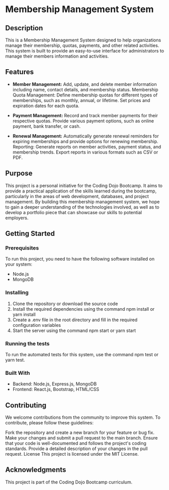 # Membership Management System

## Description
This is a Membership Management System designed to help organizations manage their membership, quotas, payments, and other related activities. This system is built to provide an easy-to-use interface for administrators to manage their members information and activities.

## Features
* **Member Management:** Add, update, and delete member information including name, contact details, and membership status.
Membership Quota Management: Define membership quotas for different types of memberships, such as monthly, annual, or lifetime. Set prices and expiration dates for each quota.

* **Payment Management:** Record and track member payments for their respective quotas. Provide various payment options, such as online payment, bank transfer, or cash.

* **Renewal Management:** Automatically generate renewal reminders for expiring memberships and provide options for renewing membership.
Reporting: Generate reports on member activities, payment status, and membership trends. Export reports in various formats such as CSV or PDF.

## Purpose
This project is a personal initiative for the Coding Dojo Bootcamp. It aims to provide a practical application of the skills learned during the bootcamp, particularly in the areas of web development, databases, and project management. By building this membership management system, we hope to gain a deeper understanding of the technologies involved, as well as to develop a portfolio piece that can showcase our skills to potential employers.

## Getting Started
### Prerequisites
To run this project, you need to have the following software installed on your system:

* Node.js
* MongoDB

### Installing
1. Clone the repository or download the source code
2. Install the required dependencies using the command npm install or yarn install
3. Create a .env file in the root directory and fill in the required configuration variables
4. Start the server using the command npm start or yarn start

### Running the tests
To run the automated tests for this system, use the command npm test or yarn test.

### Built With
* Backend: Node.js, Express.js, MongoDB
* Frontend: React.js, Bootstrap, HTML/CSS

## Contributing
We welcome contributions from the community to improve this system. To contribute, please follow these guidelines:

Fork the repository and create a new branch for your feature or bug fix.
Make your changes and submit a pull request to the main branch.
Ensure that your code is well-documented and follows the project's coding standards.
Provide a detailed description of your changes in the pull request.
License
This project is licensed under the MIT License.

## Acknowledgments
This project is part of the Coding Dojo Bootcamp curriculum.
